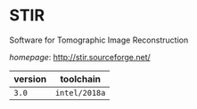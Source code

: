 # STIR

Software for Tomographic Image Reconstruction

*homepage*: <http://stir.sourceforge.net/>

version | toolchain
--------|----------
``3.0`` | ``intel/2018a``
